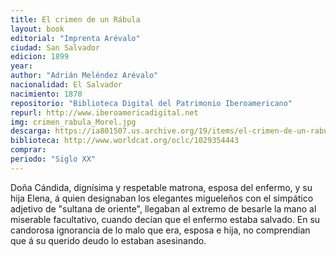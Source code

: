 ```yaml
---
title: El crimen de un Rábula 
layout: book
editorial: "Imprenta Arévalo"
ciudad: San Salvador
edicion: 1899
year: 
author: "Adrián Meléndez Arévalo"
nacionalidad: El Salvador
nacimiento: 1870
repositorio: "Biblioteca Digital del Patrimonio Iberoamericano"
repurl: http://www.iberoamericadigital.net
img: crimen_rabula_Morel.jpg
descarga: https://ia801507.us.archive.org/19/items/el-crimen-de-un-rabula-melendez-arevalo-adrian/El%20crimen%20de%20un%20R%C3%A1bula%20-%20Mel%C3%A9ndez%20Ar%C3%A9valo%2C%20Adri%C3%A1n.pdf
biblioteca: http://www.worldcat.org/oclc/1029354443
comprar: 
periodo: "Siglo XX"
---
```

 

Doña Cándida, dignísima y respetable matrona, esposa del enfermo, y su hija Elena, á quien designaban los elegantes migueleños con el simpático adjetivo de "sultana de oriente", llegaban al extremo de besarle la mano al miserable facultativo, cuando decían que el enfermo estaba salvado. En su candorosa ignorancia de lo malo que era, esposa e hija, no comprendían que á su querido deudo lo estaban asesinando.
